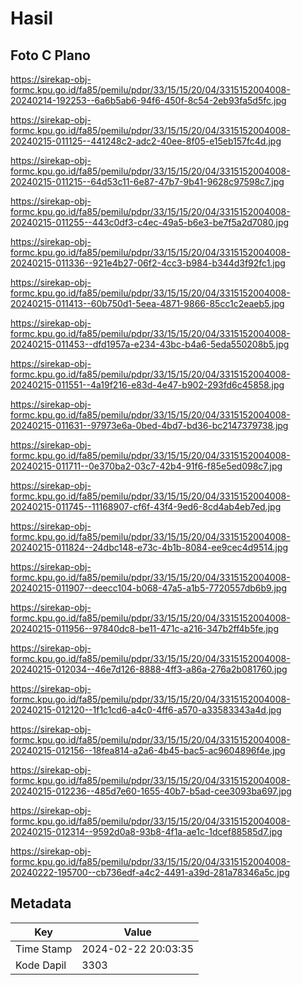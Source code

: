 # Hasil

## Foto C Plano

https://sirekap-obj-formc.kpu.go.id/fa85/pemilu/pdpr/33/15/15/20/04/3315152004008-20240214-192253--6a6b5ab6-94f6-450f-8c54-2eb93fa5d5fc.jpg

https://sirekap-obj-formc.kpu.go.id/fa85/pemilu/pdpr/33/15/15/20/04/3315152004008-20240215-011125--441248c2-adc2-40ee-8f05-e15eb157fc4d.jpg

https://sirekap-obj-formc.kpu.go.id/fa85/pemilu/pdpr/33/15/15/20/04/3315152004008-20240215-011215--64d53c11-6e87-47b7-9b41-9628c97598c7.jpg

https://sirekap-obj-formc.kpu.go.id/fa85/pemilu/pdpr/33/15/15/20/04/3315152004008-20240215-011255--443c0df3-c4ec-49a5-b6e3-be7f5a2d7080.jpg

https://sirekap-obj-formc.kpu.go.id/fa85/pemilu/pdpr/33/15/15/20/04/3315152004008-20240215-011336--921e4b27-06f2-4cc3-b984-b344d3f92fc1.jpg

https://sirekap-obj-formc.kpu.go.id/fa85/pemilu/pdpr/33/15/15/20/04/3315152004008-20240215-011413--60b750d1-5eea-4871-9866-85cc1c2eaeb5.jpg

https://sirekap-obj-formc.kpu.go.id/fa85/pemilu/pdpr/33/15/15/20/04/3315152004008-20240215-011453--dfd1957a-e234-43bc-b4a6-5eda550208b5.jpg

https://sirekap-obj-formc.kpu.go.id/fa85/pemilu/pdpr/33/15/15/20/04/3315152004008-20240215-011551--4a19f216-e83d-4e47-b902-293fd6c45858.jpg

https://sirekap-obj-formc.kpu.go.id/fa85/pemilu/pdpr/33/15/15/20/04/3315152004008-20240215-011631--97973e6a-0bed-4bd7-bd36-bc2147379738.jpg

https://sirekap-obj-formc.kpu.go.id/fa85/pemilu/pdpr/33/15/15/20/04/3315152004008-20240215-011711--0e370ba2-03c7-42b4-91f6-f85e5ed098c7.jpg

https://sirekap-obj-formc.kpu.go.id/fa85/pemilu/pdpr/33/15/15/20/04/3315152004008-20240215-011745--11168907-cf6f-43f4-9ed6-8cd4ab4eb7ed.jpg

https://sirekap-obj-formc.kpu.go.id/fa85/pemilu/pdpr/33/15/15/20/04/3315152004008-20240215-011824--24dbc148-e73c-4b1b-8084-ee9cec4d9514.jpg

https://sirekap-obj-formc.kpu.go.id/fa85/pemilu/pdpr/33/15/15/20/04/3315152004008-20240215-011907--deecc104-b068-47a5-a1b5-7720557db6b9.jpg

https://sirekap-obj-formc.kpu.go.id/fa85/pemilu/pdpr/33/15/15/20/04/3315152004008-20240215-011956--97840dc8-be11-471c-a216-347b2ff4b5fe.jpg

https://sirekap-obj-formc.kpu.go.id/fa85/pemilu/pdpr/33/15/15/20/04/3315152004008-20240215-012034--46e7d126-8888-4ff3-a86a-276a2b081760.jpg

https://sirekap-obj-formc.kpu.go.id/fa85/pemilu/pdpr/33/15/15/20/04/3315152004008-20240215-012120--1f1c1cd6-a4c0-4ff6-a570-a33583343a4d.jpg

https://sirekap-obj-formc.kpu.go.id/fa85/pemilu/pdpr/33/15/15/20/04/3315152004008-20240215-012156--18fea814-a2a6-4b45-bac5-ac9604896f4e.jpg

https://sirekap-obj-formc.kpu.go.id/fa85/pemilu/pdpr/33/15/15/20/04/3315152004008-20240215-012236--485d7e60-1655-40b7-b5ad-cee3093ba697.jpg

https://sirekap-obj-formc.kpu.go.id/fa85/pemilu/pdpr/33/15/15/20/04/3315152004008-20240215-012314--9592d0a8-93b8-4f1a-ae1c-1dcef88585d7.jpg

https://sirekap-obj-formc.kpu.go.id/fa85/pemilu/pdpr/33/15/15/20/04/3315152004008-20240222-195700--cb736edf-a4c2-4491-a39d-281a78346a5c.jpg


## Metadata

| Key        | Value               |
| ---------- | ------------------- |
| Time Stamp | 2024-02-22 20:03:35 |
| Kode Dapil | 3303                |



